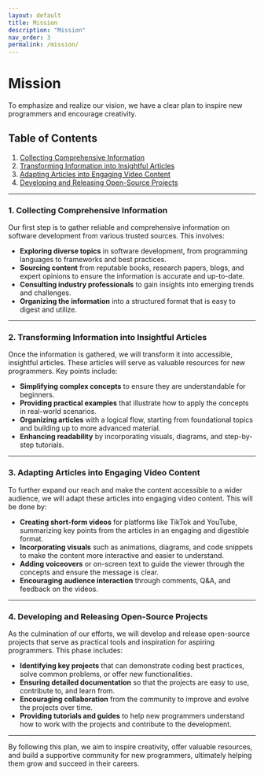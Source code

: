 ```yaml
---
layout: default
title: Mission
description: "Mission"
nav_order: 3
permalink: /mission/
---
```


# **Mission**

To emphasize and realize our vision, we have a clear plan to inspire new programmers and encourage creativity.

## Table of Contents

1. [Collecting Comprehensive Information](#1-collecting-comprehensive-information)
2. [Transforming Information into Insightful Articles](#2-transforming-information-into-insightful-articles)
3. [Adapting Articles into Engaging Video Content](#3-adapting-articles-into-engaging-video-content)
4. [Developing and Releasing Open-Source Projects](#4-developing-and-releasing-open-source-projects)

---

### 1. Collecting Comprehensive Information

Our first step is to gather reliable and comprehensive information on software development from various trusted sources.
This involves:

- **Exploring diverse topics** in software development, from programming languages to frameworks and best practices.
- **Sourcing content** from reputable books, research papers, blogs, and expert opinions to ensure the information is
  accurate and up-to-date.
- **Consulting industry professionals** to gain insights into emerging trends and challenges.
- **Organizing the information** into a structured format that is easy to digest and utilize.

---

### 2. Transforming Information into Insightful Articles

Once the information is gathered, we will transform it into accessible, insightful articles. These articles will serve
as valuable resources for new programmers. Key points include:

- **Simplifying complex concepts** to ensure they are understandable for beginners.
- **Providing practical examples** that illustrate how to apply the concepts in real-world scenarios.
- **Organizing articles** with a logical flow, starting from foundational topics and building up to more advanced
  material.
- **Enhancing readability** by incorporating visuals, diagrams, and step-by-step tutorials.

---

### 3. Adapting Articles into Engaging Video Content

To further expand our reach and make the content accessible to a wider audience, we will adapt these articles into
engaging video content. This will be done by:

- **Creating short-form videos** for platforms like TikTok and YouTube, summarizing key points from the articles in an
  engaging and digestible format.
- **Incorporating visuals** such as animations, diagrams, and code snippets to make the content more interactive and
  easier to understand.
- **Adding voiceovers** or on-screen text to guide the viewer through the concepts and ensure the message is clear.
- **Encouraging audience interaction** through comments, Q&A, and feedback on the videos.

---

### 4. Developing and Releasing Open-Source Projects

As the culmination of our efforts, we will develop and release open-source projects that serve as practical tools and
inspiration for aspiring programmers. This phase includes:

- **Identifying key projects** that can demonstrate coding best practices, solve common problems, or offer new
  functionalities.
- **Ensuring detailed documentation** so that the projects are easy to use, contribute to, and learn from.
- **Encouraging collaboration** from the community to improve and evolve the projects over time.
- **Providing tutorials and guides** to help new programmers understand how to work with the projects and contribute to
  the development.

---

By following this plan, we aim to inspire creativity, offer valuable resources, and build a supportive community for new
programmers, ultimately helping them grow and succeed in their careers.